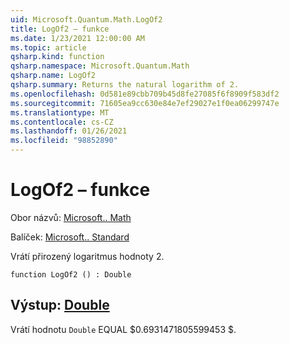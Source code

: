 ```yaml
---
uid: Microsoft.Quantum.Math.LogOf2
title: LogOf2 – funkce
ms.date: 1/23/2021 12:00:00 AM
ms.topic: article
qsharp.kind: function
qsharp.namespace: Microsoft.Quantum.Math
qsharp.name: LogOf2
qsharp.summary: Returns the natural logarithm of 2.
ms.openlocfilehash: 0d581e89cbb709b45d8fe27085f6f8909f583df2
ms.sourcegitcommit: 71605ea9cc630e84e7ef29027e1f0ea06299747e
ms.translationtype: MT
ms.contentlocale: cs-CZ
ms.lasthandoff: 01/26/2021
ms.locfileid: "98852890"
---
```

# <a name="logof2-function"></a>LogOf2 – funkce

Obor názvů: [Microsoft.. Math](xref:Microsoft.Quantum.Math)

Balíček: [Microsoft.. Standard](https://nuget.org/packages/Microsoft.Quantum.Standard)


Vrátí přirozený logaritmus hodnoty 2.

```qsharp
function LogOf2 () : Double
```


## <a name="output--double"></a>Výstup: [Double](xref:microsoft.quantum.lang-ref.double)

Vrátí hodnotu `Double` EQUAL $0.6931471805599453 $.